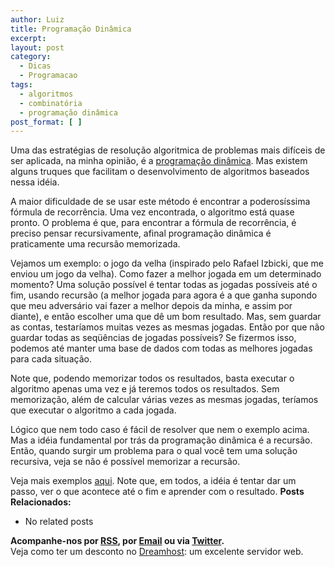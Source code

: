 ```yaml
---
author: Luiz
title: Programação Dinâmica
excerpt:
layout: post
category:
  - Dicas
  - Programacao
tags:
  - algoritmos
  - combinatória
  - programação dinâmica
post_format: [ ]
---
```

Uma das estratégias de resolução algoritmica de problemas mais difíceis de ser aplicada, na minha opinião, é a [programação dinâmica][1]. Mas existem alguns truques que facilitam o desenvolvimento de algoritmos baseados nessa idéia.

A maior dificuldade de se usar este método é encontrar a poderosíssima fórmula de recorrência. Uma vez encontrada, o algoritmo está quase pronto. O problema é que, para encontrar a fórmula de recorrência, é preciso pensar recursivamente, afinal programação dinâmica é praticamente uma recursão memorizada.

Vejamos um exemplo: o jogo da velha (inspirado pelo Rafael Izbicki, que me enviou um jogo da velha). Como fazer a melhor jogada em um determinado momento? Uma solução possível é tentar todas as jogadas possíveis até o fim, usando recursão (a melhor jogada para agora é a que ganha supondo que meu adversário vai fazer a melhor depois da minha, e assim por diante), e então escolher uma que dê um bom resultado. Mas, sem guardar as contas, testaríamos muitas vezes as mesmas jogadas. Então por que não guardar todas as seqüências de jogadas possíveis? Se fizermos isso, podemos até manter uma base de dados com todas as melhores jogadas para cada situação.

Note que, podendo memorizar todos os resultados, basta executar o algoritmo apenas uma vez e já teremos todos os resultados. Sem memorização, além de calcular várias vezes as mesmas jogadas, teríamos que executar o algoritmo a cada jogada.

Lógico que nem todo caso é fácil de resolver que nem o exemplo acima. Mas a idéia fundamental por trás da programação dinâmica é a recursão. Então, quando surgir um problema para o qual você tem uma solução recursiva, veja se não é possível memorizar a recursão.

Veja mais exemplos [aqui][2]. Note que, em todos, a idéia é tentar dar um passo, ver o que acontece até o fim e aprender com o resultado. 
**Posts Relacionados:** 
*   No related posts









**Acompanhe-nos por [ RSS][4], por [Email][5] ou via [Twitter][6].**  
Veja como ter um desconto no [Dreamhost][7]: um excelente servidor web.

 [1]: http://pt.wikipedia.org/wiki/Programa%C3%A7%C3%A3o_din%C3%A2mica
 [2]: http://vidageek.net/wp-content/uploads/2008/02/progdin.pdf "Programação Dinâmica"
 [3]: https://twitter.com/share
 [4]: http://feeds.feedburner.com/VidaGeek
 [5]: http://feedburner.google.com/fb/a/mailverify?uri=VidaGeek&loc=pt_BR
 [6]: http://twitter.com/blogvidageek
 [7]: http://vidageek.net/dreamhost/

